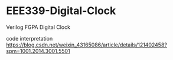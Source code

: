 # EEE339-Digital-Clock
Verilog FGPA Digital Clock

code interpretation
https://blog.csdn.net/weixin_43165086/article/details/121402458?spm=1001.2014.3001.5501
